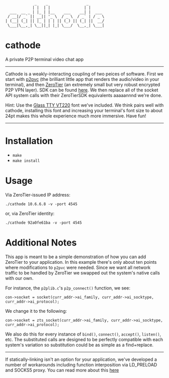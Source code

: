 ```
             _    _                 _       
            | |  | |               | |      
  ___  __ _ | |_ | |__    ___    __| |  ___ 
 / __|/ _` || __|| '_ \  / _ \  / _` | / _ \
| (__| (_| || |_ | | | || (_) || (_| ||  __/
 \___|\__,_| \__||_| |_| \___/  \__,_| \___|
```

# cathode
A private P2P terminal video chat app

***
Cathode is a weakly-interacting coupling of two peices of software. First we start with [p2pvc](https://github.com/mofarrell/p2pvc) (the brilliant little app that renders the audio/video in your terminal), and then [ZeroTier](https://github.com/zerotier) (an extremely small but very robust encrypted P2P VPN layer). SDK can be found [here](https://github.com/zerotier/ZeroTierSDK). We then replace all of the socket API system calls with their ZeroTierSDK equivalents aaaaannnd we're done.

Hint: Use the [Glass TTY VT220](Glass_TTY_VT220.ttf) font we've included. We think pairs well with cathode, installing this font and increasing your terminal's font size to about 24pt makes this whole experience much more immersive. Have fun!

***

# Installation

- `make`
- `make install`

# Usage

Via ZeroTier-issued IP address:

`./cathode 10.6.6.8 -v -port 4545`

or, via ZeroTier identity:

`./cathode 92a0fe61ba -v -port 4545`

# Additional Notes

This app is meant to be a simple demonstration of how you can add ZeroTier to your application. In this example there's only about ten points where modifications to `p2pvc` were needed. Since we want all network traffic to be handled by ZeroTier we swapped out the system's native calls with our own. 

For instance, the `p2plib.c`'s `p2p_connect()` function, we see:

```
con->socket = socket(curr_addr->ai_family, curr_addr->ai_socktype, curr_addr->ai_protocol);
```

We change it to the following:

```
con->socket = zts_socket(curr_addr->ai_family, curr_addr->ai_socktype, curr_addr->ai_protocol);
```

We also do this for every instance of `bind()`, `connect()`, `accept()`, `listen()`, etc. The substituted calls are designed to be perfectly compatible with each system's variation so substitution could be as simple as a find+replace.

***

If statically-linking isn't an option for your application, we've developed a number of workarounds including function interposition via LD_PRELOAD and SOCKS5 proxy. You can read more about this [here](https://github.com/zerotier/ZeroTierSDK/blob/master/docs/walkthrough.md)